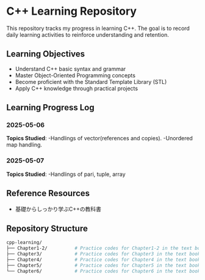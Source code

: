 # C++ Learning Repository

This repository tracks my progress in learning C++. The goal is to record daily learning activities to reinforce understanding and retention.

## Learning Objectives

- Understand C++ basic syntax and grammar
- Master Object-Oriented Programming concepts
- Become proficient with the Standard Template Library (STL)
- Apply C++ knowledge through practical projects

## Learning Progress Log

### 2025-05-06

**Topics Studied**:
-Handlings of vector(references and copies).
-Unordered map handling.

### 2025-05-07

**Topics Studied**:
-Handlings of pari, tuple, array

## Reference Resources

- 基礎からしっかり学ぶC++の教科書

## Repository Structure

```bash
cpp-learning/
├── Chapter1-2/          # Practice codes for Chapter1-2 in the text book
├── Chapter3/            # Practice codes for Chapter3 in the text book
├── Chapter4/            # Practice codes for Chapter4 in the text book
├── Chapter5/            # Practice codes for Chapter5 in the text book
└── Chapter6/            # Practice codes for Chapter6 in the text book
```
